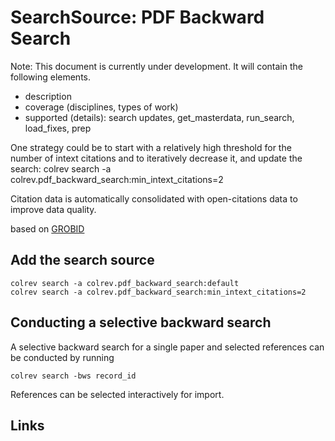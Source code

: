 # SearchSource: PDF Backward Search

Note: This document is currently under development. It will contain the following elements.

- description
- coverage (disciplines, types of work)
- supported (details): search updates, get_masterdata, run_search, load_fixes, prep

One strategy could be to start with a relatively high threshold for the number of intext citations and to iteratively decrease it, and update the search:
colrev search -a colrev.pdf_backward_search:min_intext_citations=2

Citation data is automatically consolidated with open-citations data to improve data quality.

based on [GROBID](https://github.com/kermitt2/grobid)

## Add the search source

```
colrev search -a colrev.pdf_backward_search:default
colrev search -a colrev.pdf_backward_search:min_intext_citations=2
```

## Conducting a selective backward search

A selective backward search for a single paper and selected references can be conducted by running
```
colrev search -bws record_id
```
References can be selected interactively for import.

## Links
